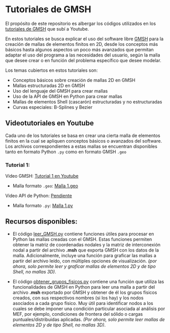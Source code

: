 # Tutoriales de GMSH

El propósito de este repositorio es albergar los códigos utilizados en los [tutoriales de GMSH](https://www.youtube.com/playlist?list=PLu42Gwp4NwSutpf8S_B6mX_vNgETAXtMs) que subí a Youtube.

En estos tutoriales se busca explicar el uso del software libre [GMSH](https://gmsh.info) para la creación de mallas de elementos finitos en 2D, desde los conceptos más básicos hasta algunos aspectos un poco más avanzados que permitan adaptar el uso del programa a las necesidades del usuario, según la malla que desee crear o en función del problema específico que desee modelar.

Los temas cubiertos en estos tutoriales son:
- Conceptos básicos sobre creación de mallas 2D en GMSH
- Mallas estructuradas 2D en GMSH
- Uso del lenguaje del GMSH para crear mallas
- Uso de la API de GMSH en Python para crear mallas
- Mallas de elementos Shell (cascarón) estructuradas y no estructuradas
- Curvas especiales: B-Splines y Bezier 

## Videotutoriales en Youtube

Cada uno de los tutoriales se basa en crear una cierta malla de elementos finitos en la cual se apliquen conceptos básicos o avanzados del software. Los archivos correspondientes a estas mallas se encuentran disponibles tanto en formato Python `.py` como en formato GMSH `.geo`

### Tutorial 1:

Video GMSH: [Tutorial 1 en Youtube](https://youtu.be/FnHi9RWYqWM)

-  Malla formato `.geo`: [Malla 1.geo](/Mallas_GMSH/1_Malla-simple_2d.geo)

Video API de Python: [Pendiente](https://youtu.be/C1O5KMPl1u0)

- Malla formato `.py`: [Malla 1.py](/Mallas_python/1_Malla-simple_2d.py)


## Recursos disponibles:
- El código [leer_GMSH.py](/leer_GMSH.py) contiene funciones útiles para procesar en Python las mallas creadas con el GMSH. Estas funciones permiten obtener la matriz de coordenadas nodales y la matriz de interconexión nodal a partir del archivo **.msh** que exporta GMSH con los datos de la malla. Adicionalmente, incluye una función para graficar las mallas a partir del archivo leído, con múltiples opciones de visualización. *(por ahora, solo permite leer y graficar mallas de elementos 2D y de tipo Shell, no mallas 3D)*.

- El código [obtener_grupos_fisicos.py](/obtener_grupos_fisicos.py) contiene una función que utiliza las funcionalidades de GMSH en Python para leer una malla a partir del archivo **.msh** exportado por GMSH y obtener de él los grupos físicos creados, con sus respectivos nombres (si los hay) y los nodos asociados a cada grupo físico. Muy útil para identificar nodos a los cuales se debe imponer una condición particular asociada al análisis por MEF, por ejemplo, condiciones de frontera del sólido o cargas puntuales/distribuidas aplicadas. *(Por ahora, solo permite leer mallas de elementos 2D y de tipo Shell, no mallas 3D)*.

